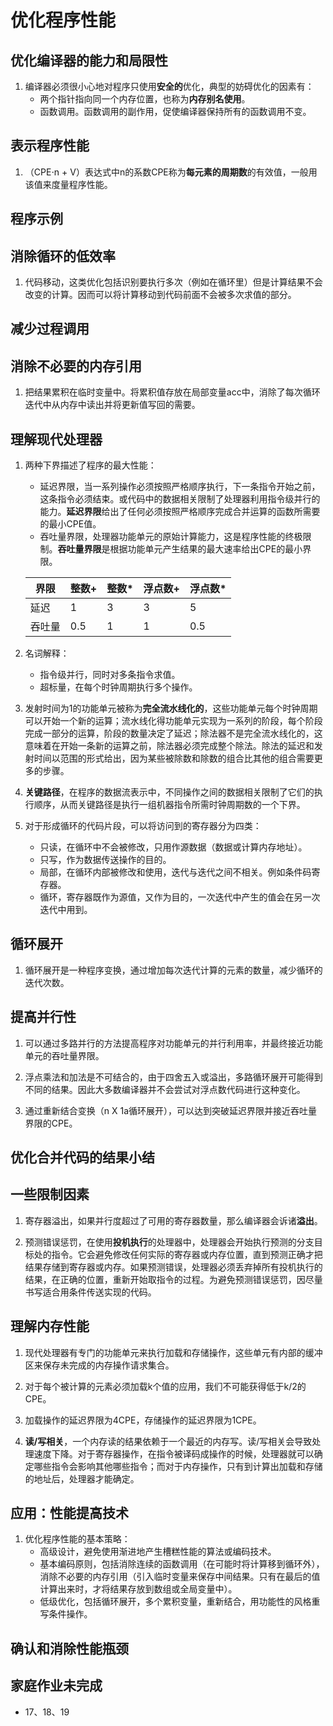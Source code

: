 # 优化程序性能 #

## 优化编译器的能力和局限性 ##

1. 编译器必须很小心地对程序只使用**安全的**优化，典型的妨碍优化的因素有：
    - 两个指针指向同一个内存位置，也称为**内存别名使用**。
    - 函数调用。函数调用的副作用，促使编译器保持所有的函数调用不变。

## 表示程序性能 ##

1. （CPE$\cdot$n + V）表达式中n的系数CPE称为**每元素的周期数**的有效值，一般用该值来度量程序性能。

## 程序示例 ##

## 消除循环的低效率 ##

1. 代码移动，这类优化包括识别要执行多次（例如在循环里）但是计算结果不会改变的计算。因而可以将计算移动到代码前面不会被多次求值的部分。

## 减少过程调用 ##

## 消除不必要的内存引用 ##

1. 把结果累积在临时变量中。将累积值存放在局部变量acc中，消除了每次循环迭代中从内存中读出并将更新值写回的需要。

## 理解现代处理器 ##

1. 两种下界描述了程序的最大性能：
    - 延迟界限，当一系列操作必须按照严格顺序执行，下一条指令开始之前，这条指令必须结束。或代码中的数据相关限制了处理器利用指令级并行的能力。**延迟界限**给出了任何必须按照严格顺序完成合并运算的函数所需要的最小CPE值。
    - 吞吐量界限，处理器功能单元的原始计算能力，这是程序性能的终极限制。**吞吐量界限**是根据功能单元产生结果的最大速率给出CPE的最小界限。

    |   界限    | 整数+ | 整数* | 浮点数+ | 浮点数* |
    |-----------|-------|------|-------|---------|
    |延迟       |1      |3      |3      |5       |
    |吞吐量     |0.5     |1     |1      |0.5     |

2. 名词解释：
    - 指令级并行，同时对多条指令求值。
    - 超标量，在每个时钟周期执行多个操作。

3. 发射时间为1的功能单元被称为**完全流水线化的**，这些功能单元每个时钟周期可以开始一个新的运算；流水线化得功能单元实现为一系列的阶段，每个阶段完成一部分的运算，阶段的数量决定了延迟；除法器不是完全流水线化的，这意味着在开始一条新的运算之前，除法器必须完成整个除法。除法的延迟和发射时间以范围的形式给出，因为某些被除数和除数的组合比其他的组合需要更多的步骤。

4. **关键路径**，在程序的数据流表示中，不同操作之间的数据相关限制了它们的执行顺序，从而关键路径是执行一组机器指令所需时钟周期数的一个下界。

5. 对于形成循环的代码片段，可以将访问到的寄存器分为四类：
    - 只读，在循环中不会被修改，只用作源数据（数据或计算内存地址）。
    - 只写，作为数据传送操作的目的。
    - 局部，在循环内部被修改和使用，迭代与迭代之间不相关。例如条件码寄存器。
    - 循环，寄存器既作为源值，又作为目的，一次迭代中产生的值会在另一次迭代中用到。

## 循环展开 ##

1. 循环展开是一种程序变换，通过增加每次迭代计算的元素的数量，减少循环的迭代次数。

## 提高并行性 ##

1. 可以通过多路并行的方法提高程序对功能单元的并行利用率，并最终接近功能单元的吞吐量界限。

2. 浮点乘法和加法是不可结合的，由于四舍五入或溢出，多路循环展开可能得到不同的结果。因此大多数编译器并不会尝试对浮点数代码进行这种变化。

3. 通过重新结合变换（n X 1a循环展开），可以达到突破延迟界限并接近吞吐量界限的CPE。

## 优化合并代码的结果小结 ##

## 一些限制因素 ##

1. 寄存器溢出，如果并行度超过了可用的寄存器数量，那么编译器会诉诸**溢出**。

2. 预测错误惩罚，在使用**投机执行**的处理器中，处理器会开始执行预测的分支目标处的指令。它会避免修改任何实际的寄存器或内存位置，直到预测正确才把结果存储到寄存器或内存。如果预测错误，处理器必须丢弃掉所有投机执行的结果，在正确的位置，重新开始取指令的过程。为避免预测错误惩罚，因尽量书写适合用条件传送实现的代码。

## 理解内存性能 ##

1. 现代处理器有专门的功能单元来执行加载和存储操作，这些单元有内部的缓冲区来保存未完成的内存操作请求集合。

2. 对于每个被计算的元素必须加载k个值的应用，我们不可能获得低于k/2的CPE。

3. 加载操作的延迟界限为4CPE，存储操作的延迟界限为1CPE。

4. **读/写相关**，一个内存读的结果依赖于一个最近的内存写。读/写相关会导致处理速度下降。对于寄存器操作，在指令被译码成操作的时候，处理器就可以确定哪些指令会影响其他哪些指令；而对于内存操作，只有到计算出加载和存储的地址后，处理器才能确定。

## 应用：性能提高技术 ##

1. 优化程序性能的基本策略：
    - 高级设计，避免使用渐进地产生槽糕性能的算法或编码技术。
    - 基本编码原则，包括消除连续的函数调用（在可能时将计算移到循环外），消除不必要的内存引用（引入临时变量来保存中间结果。只有在最后的值计算出来时，才将结果存放到数组或全局变量中）。
    - 低级优化，包括循环展开，多个累积变量，重新结合，用功能性的风格重写条件操作。

## 确认和消除性能瓶颈 ##

## 家庭作业未完成 ##

- 17、18、19
